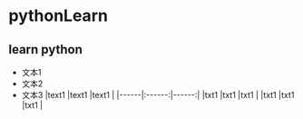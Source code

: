 # pythonLearn
## learn python 
- 文本1
- 文本2
- 文本3
|text1 |text1 |text1 |
|------|:------:|------:|
|txt1  |txt1  |txt1  |
|txt1 |txt1 |txt1 |
